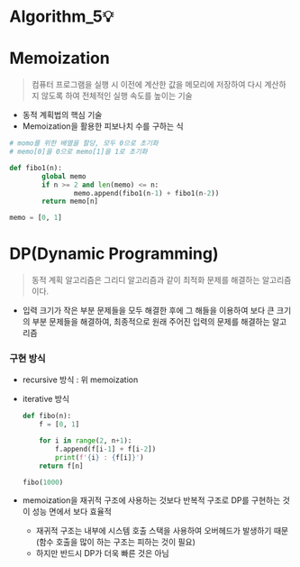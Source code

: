 # Algorithm_5💡

# Memoization

> 컴퓨터 프로그램을 실행 시 이전에 계산한 값을 메모리에 저장하여 다시 계산하지 않도록 하여 전체적인 실행 속도를 높이는 기술
> 
- 동적 계획법의 핵심 기술
- Memoization을 활용한 피보나치 수를 구하는 식

```python
# momo를 위한 배열을 할당, 모두 0으로 초기화
# memo[0]을 0으로 memo[1]을 1로 초기화

def fibo1(n):
		global memo
		if n >= 2 and len(memo) <= n:
				memo.append(fibo1(n-1) + fibo1(n-2))
		return memo[n]

memo = [0, 1]
```

# DP(Dynamic Programming)

> 동적 계획 알고리즘은 그리디 알고리즘과 같이 최적화 문제를 해결하는 알고리즘이다.
> 
- 입력 크기가 작은 부분 문제들을 모두 해결한 후에 그 해들을 이용하여 보다 큰 크기의 부분 문제들을 해결하여, 최종적으로 원래 주어진 입력의 문제를 해결하는 알고리즘

### 구현 방식

- recursive 방식 : 위 memoization
- iterative 방식
    
    ```python
    def fibo(n):
        f = [0, 1]
    
        for i in range(2, n+1):
            f.append(f[i-1] + f[i-2])
            print(f'{i} : {f[i]}')
        return f[n]
    
    fibo(1000)
    ```
    

- memoization을 재귀적 구조에 사용하는 것보다 반복적 구조로 DP를 구현하는 것이 성능 면에서 보다 효율적
    - 재귀적 구조는 내부에 시스템 호출 스택을 사용하여 오버헤드가 발생하기 때문(함수 호출을 많이 하는 구조는 피하는 것이 필요)
    - 하지만 반드시 DP가 더욱 빠른 것은 아님